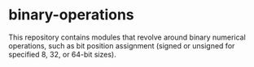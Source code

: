 # binary-operations
This repository contains modules that revolve around binary numerical operations, such as bit position assignment (signed or unsigned for specified 8, 32, or 64-bit sizes).
